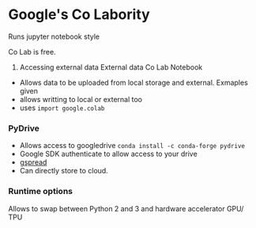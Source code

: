 # Google's Co Labority

Runs jupyter notebook style

Co Lab is free.

1. Accessing external data 
External data Co Lab Notebook
* Allows data to be uploaded from local storage and external. Exmaples given
* allows writting to local or external too
* uses `import google.colab`
### PyDrive
* Allows access to googledrive
`conda install -c conda-forge pydrive`
* Google SDK authenticate to allow access to your drive
* [gspread](https://github.com/burnash/gspread/wiki)
* Can directly store to cloud.

### Runtime options
Allows to swap between Python 2 and 3 and hardware accelerator GPU/ TPU
